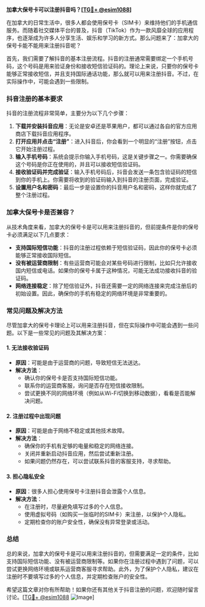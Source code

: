 **加拿大保号卡可以注册抖音吗？[[TG💪+ @esim1088](https://t.me/s/esim1088)]**

在加拿大的日常生活中，很多人都会使用保号卡（SIM卡）来维持他们的手机通信服务。而随着社交媒体平台的普及，抖音（TikTok）作为一款风靡全球的应用程序，也逐渐成为许多人分享生活、娱乐和学习的新方式。那么问题来了：加拿大的保号卡能不能用来注册抖音呢？

首先，我们需要了解抖音的基本注册流程。抖音的注册通常需要绑定一个手机号码，这个号码是用来验证身份和接收短信验证码的。理论上来说，只要你的保号卡能够正常接收短信，并且支持国际通话功能，那么就可以用来注册抖音。不过，在实际操作中，可能会遇到一些限制。

### 抖音注册的基本要求

抖音的注册流程非常简单，主要分为以下几个步骤：

1. **下载并安装抖音应用**：无论是安卓还是苹果用户，都可以通过各自的官方应用商店下载抖音应用程序。
2. **打开应用并点击“注册”**：进入抖音后，你会看到一个明显的“注册”按钮，点击它开始注册过程。
3. **输入手机号码**：系统会提示你输入手机号码，这是关键步骤之一。你需要确保这个号码是你正在使用的，并且可以接收短信验证码。
4. **接收验证码并完成验证**：输入手机号码后，抖音会发送一条包含验证码的短信到你的手机上。你需要将收到的验证码输入到抖音的注册页面，完成验证。
5. **设置用户名和密码**：最后一步是设置你的抖音用户名和密码，这样你就完成了整个注册过程。

### 加拿大保号卡是否兼容？

从技术角度来看，加拿大的保号卡是可以用来注册抖音的，但前提条件是你的保号卡必须满足以下几点要求：

- **支持国际短信功能**：抖音的注册过程依赖于短信验证码，因此你的保号卡必须能够正常接收国际短信。
- **没有被运营商限制**：有些运营商可能会对某些号码进行限制，比如只允许接收国内短信或电话。如果你的保号卡属于这种情况，可能无法成功接收抖音的验证码。
- **网络连接稳定**：除了短信验证外，抖音还需要一定的网络连接来完成注册后的初始设置。因此，确保你的手机有稳定的网络环境是非常重要的。

### 常见问题及解决方法

尽管加拿大的保号卡理论上可以用来注册抖音，但在实际操作中可能会遇到一些问题。以下是一些常见的问题及其解决方案：

#### 1. **无法接收验证码**
   - **原因**：可能是由于运营商的问题，导致短信无法送达。
   - **解决方法**：
     - 确认你的保号卡是否支持国际短信功能。
     - 联系你的运营商客服，询问是否存在短信接收限制。
     - 尝试更换不同的网络环境（例如从Wi-Fi切换到移动数据），看看是否能解决问题。

#### 2. **注册过程中出现问题**
   - **原因**：可能是由于网络不稳定或其他技术故障。
   - **解决方法**：
     - 确保你的手机有足够的电量和稳定的网络连接。
     - 关闭并重新启动抖音应用，然后尝试重新注册。
     - 如果问题仍然存在，可以尝试联系抖音的客服支持，寻求帮助。

#### 3. **担心隐私安全**
   - **原因**：很多人担心使用保号卡注册抖音会泄露个人信息。
   - **解决方法**：
     - 在注册时，尽量避免填写过多的个人信息。
     - 使用虚拟号码（如购买一张临时的SIM卡）来注册，以保护个人隐私。
     - 定期检查你的账户安全性，确保没有异常登录或活动。

### 总结

总的来说，加拿大的保号卡是可以用来注册抖音的，但需要满足一定的条件，比如支持国际短信功能、没有被运营商限制等。如果你在注册过程中遇到了问题，可以尝试更换网络环境或联系运营商客服寻求帮助。此外，为了保护个人隐私，建议在注册时不要填写过多的个人信息，并定期检查账户的安全性。

希望这篇文章对你有所帮助！如果你还有其他关于抖音注册的问题，欢迎随时留言讨论。[[TG💪+ @esim1088](https://t.me/s/esim1088) ![Image](https://i.postimg.cc/4NQfJmqS/Snipaste-2025-05-13-00-14-12.png)]